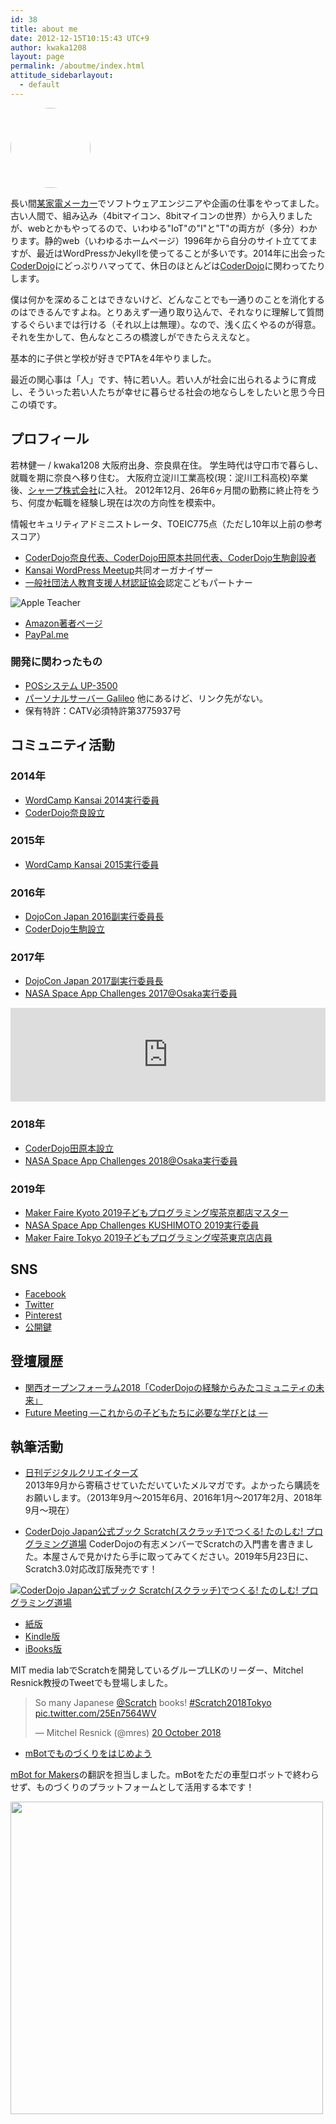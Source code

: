 ```yaml
---
id: 38
title: about me
date: 2012-12-15T10:15:43 UTC+9
author: kwaka1208
layout: page
permalink: /aboutme/index.html
attitude_sidebarlayout:
  - default
---
```

<img src="https://avatars.githubusercontent.com/{{ page.author }}" style="border-radius: 64px; width: 128px;">

長い間[某家電メーカー](http://www.sharp.co.jp/)でソフトウェアエンジニアや企画の仕事をやってました。古い人間で、組み込み（4bitマイコン、8bitマイコンの世界）から入りましたが、webとかもやってるので、いわゆる"IoT"の"I"と"T"の両方が（多分）わかります。静的web（いわゆるホームページ）1996年から自分のサイト立ててますが、最近はWordPressかJekyllを使ってることが多いです。2014年に出会った[CoderDojo](https://coderdojo.com/)にどっぷりハマってて、休日のほとんどは[CoderDojo](https://coderdojo.com/)に関わってたりします。

僕は何かを深めることはできないけど、どんなことでも一通りのことを消化するのはできるんですよね。とりあえず一通り取り込んで、それなりに理解して質問するぐらいまでは行ける（それ以上は無理）。なので、浅く広くやるのが得意。それを生かして、色んなところの橋渡しができたらええなと。

基本的に子供と学校が好きでPTAを4年やりました。

最近の関心事は「人」です、特に若い人。若い人が社会に出られるように育成し、そういった若い人たちが幸せに暮らせる社会の地ならしをしたいと思う今日この頃です。

## プロフィール
若林健一 / kwaka1208
大阪府出身、奈良県在住。
学生時代は守口市で暮らし、就職を期に奈良へ移り住む。
大阪府立淀川工業高校(現：淀川工科高校)卒業後、[シャープ株式会社](https://jp.sharp/)に入社。
2012年12月、26年6ヶ月間の勤務に終止符をうち、何度か転職を経験し現在は次の方向性を模索中。

情報セキュリティアドミニストレータ、TOEIC775点（ただし10年以上前の参考スコア）

- [CoderDojo奈良代表、CoderDojo田原本共同代表、CoderDojo生駒創設者](/CoderDojo)
- [Kansai WordPress Meetup](https://www.meetup.com/ja-JP/Kansai-WordPress-Meetup/)共同オーガナイザー
- [一般社団法人教育支援人材認証協会](http://jactes.or.jp/)認定こどもパートナー

![Apple Teacher](/assets/images/aboutme/AppleTeacher_black.svg)

- [Amazon著者ページ](https://amzn.to/2s9Jwh5)
- [PayPal.me](https://www.paypal.com/paypalme2/kwaka1208)

### 開発に関わったもの
- [POSシステム UP-3500](http://www.sharpusa.com/ForBusiness/POSSolutions/PointOfSaleSystemsNew/Models/UP3500.aspx#overview)
- [パーソナルサーバー Galileo](https://jp.sharp/galileo/)
他にあるけど、リンク先がない。
- 保有特許：CATV必須特許第3775937号

## コミュニティ活動
### 2014年
- [WordCamp Kansai 2014実行委員](https://kansai.wordcamp.org/2014/organizers)
- [CoderDojo奈良設立](https://coderdojo-nara-ikoma.github.io/)

### 2015年
- [WordCamp Kansai 2015実行委員](https://kansai.wordcamp.org/2015/organizers/)

### 2016年
- [DojoCon Japan 2016副実行委員長](https://dojocon2016.coderdojo.jp/)
- [CoderDojo生駒設立](https://coderdojo-nara-ikoma.github.io/)

### 2017年
- [DojoCon Japan 2017副実行委員長](https://dojocon2017.coderdojo.jp/)
- [NASA Space App Challenges 2017@Osaka実行委員](https://spaceappschallenge.space/home/)

<iframe style="width: 100%; max-width: 560px; height: auto;" src="https://www.youtube.com/embed/Cjv31P7O3O4" frameborder="0" allow="autoplay; encrypted-media" allowfullscreen></iframe>

### 2018年
- [CoderDojo田原本設立](https://coderdojo-tawaramoto.github.io/)
- [NASA Space App Challenges 2018@Osaka実行委員](https://spaceappschallenge.space/)

### 2019年
- [Maker Faire Kyoto 2019子どもプログラミング喫茶京都店マスター](https://pgmsaloon4kids.github.io/kyoto/)
- [NASA Space App Challenges KUSHIMOTO 2019実行委員](https://space-apps-kushimoto.github.io/)
- [Maker Faire Tokyo 2019子どもプログラミング喫茶東京店店員](https://pgmsaloon4kids.github.io/)

## SNS
- [Facebook](https://facebook.com/kwaka1208)
- [Twitter](https://twitter.com/kwaka1208)
- [Pinterest](http://www.pinterest.com/kwaka1208/)
- [公開鍵](https://github.com/kwaka1208.keys)

## 登壇履歴
- [関西オープンフォーラム2018「CoderDojoの経験からみたコミュニティの未来」](https://k-of.jp/backend_2018/session/1216.html)
- [Future Meeting ―これからの子どもたちに必要な学びとは ―](http://www.kansai-u.ac.jp/umeda/event-seminar/future-meeting/future-meeting181216.html)

## 執筆活動
- [日刊デジタルクリエイターズ](http://bit.ly/dgcr_kwaka1208)  
2013年9月から寄稿させていただいていたメルマガです。よかったら購読をお願いします。（2013年9月〜2015年6月、2016年1月～2017年2月、2018年9月〜現在）

- [CoderDojo Japan公式ブック Scratch(スクラッチ)でつくる! たのしむ! プログラミング道場](https://amzn.to/35WZ8CX)
CoderDojoの有志メンバーでScratchの入門書を書きました。本屋さんで見かけたら手に取ってみてください。2019年5月23日に、Scratch3.0対応改訂版発売です！

[![CoderDojo Japan公式ブック Scratch(スクラッチ)でつくる! たのしむ! プログラミング道場](/assets/images/aboutme/scratch.png)](https://amzn.to/35WZ8CX)

- [紙版](https://amzn.to/35WZ8CX)
- [Kindle版](https://amzn.to/2MtkKzn)
- [iBooks版](http://bit.ly/ScratchDojo2)

MIT media labでScratchを開発しているグループLLKのリーダー、Mitchel Resnick教授のTweetでも登場しました。
<blockquote class="twitter-tweet" data-lang="en-gb"><p lang="en" dir="ltr">So many Japanese <a href="https://twitter.com/scratch?ref_src=twsrc%5Etfw">@Scratch</a> books! <a href="https://twitter.com/hashtag/Scratch2018Tokyo?src=hash&amp;ref_src=twsrc%5Etfw">#Scratch2018Tokyo</a> <a href="https://t.co/25En7564WV">pic.twitter.com/25En7564WV</a></p>&mdash; Mitchel Resnick (@mres) <a href="https://twitter.com/mres/status/1053779491288363008?ref_src=twsrc%5Etfw">20 October 2018</a></blockquote>
<script async src="https://platform.twitter.com/widgets.js" charset="utf-8"></script>

- [mBotでものづくりをはじめよう](https://amzn.to/2tNuzS5)

[mBot for Makers](https://amzn.to/2ZmXcRP)の翻訳を担当しました。mBotをただの車型ロボットで終わらせず、ものづくりのプラットフォームとして活用する本です！

<a href="https://amzn.to/2tNuzS5" alt="mBotでものづくりをはじめよう" target="_blank"><img src="/assets/images/aboutme/mBot_for_Makers.png" style="width:500px; height:auto;"></a>
